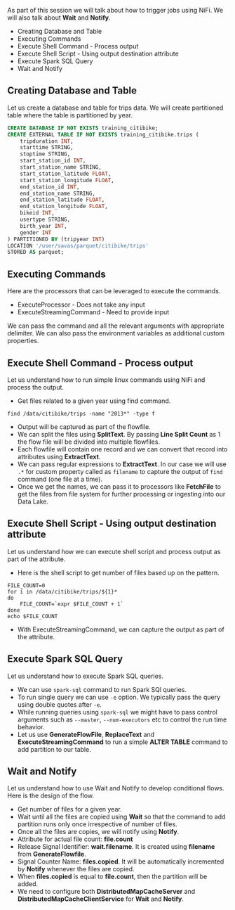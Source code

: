 As part of this session we will talk about how to trigger jobs using NiFi. We will also talk about **Wait** and **Notify**.

- Creating Database and Table
- Executing Commands
- Execute Shell Command - Process output
- Execute Shell Script - Using output destination attribute
- Execute Spark SQL Query
- Wait and Notify

## Creating Database and Table

Let us create a database and table for trips data. We will create partitioned table where the table is partitioned by year.

```sql
CREATE DATABASE IF NOT EXISTS training_citibike;
CREATE EXTERNAL TABLE IF NOT EXISTS training_citibike.trips (
    tripduration INT,
    starttime STRING,
    stoptime STRING,
    start_station_id INT,
    start_station_name STRING,
    start_station_latitude FLOAT,
    start_station_longitude FLOAT,
    end_station_id INT,
    end_station_name STRING,
    end_station_latitude FLOAT,
    end_station_longitude FLOAT,
    bikeid INT,
    usertype STRING,
    birth_year INT,
    gender INT
) PARTITIONED BY (tripyear INT)
LOCATION '/user/savas/parquet/citibike/trips'
STORED AS parquet;
```

## Executing Commands

Here are the processors that can be leveraged to execute the commands.

- ExecuteProcessor - Does not take any input
- ExecuteStreamingCommand - Need to provide input

We can pass the command and all the relevant arguments with appropriate delimiter. We can also pass the environment variables as additional custom properties.

## Execute Shell Command - Process output

Let us understand how to run simple linux commands using NiFi and process the output.

- Get files related to a given year using find command.

```
find /data/citibike/trips -name "2013*" -type f
```

- Output will be captured as part of the flowfile.
- We can split the files using **SplitText**. By passing **Line Split Count** as 1 the flow file will be divided into multiple flowfiles.
- Each flowfile will contain one record and we can convert that record into attributes using **ExtractText**.
- We can pass regular expressions to **ExtractText**. In our case we will use `.*` for custom property called as `filename` to capture the output of `find` command (one file at a time).
- Once we get the names, we can pass it to processors like **FetchFile** to get the files from file system for further processing or ingesting into our Data Lake.

## Execute Shell Script - Using output destination attribute

Let us understand how we can execute shell script and process output as part of the attribute.

- Here is the shell script to get number of files based up on the pattern.

```
FILE_COUNT=0
for i in /data/citibike/trips/${1}*
do
    FILE_COUNT=`expr $FILE_COUNT + 1`
done
echo $FILE_COUNT
```

- With ExecuteStreamingCommand, we can capture the output as part of the attribute.

## Execute Spark SQL Query

Let us understand how to execute Spark SQL queries.

- We can use `spark-sql` command to run Spark SQl queries.
- To run single query we can use `-e` option. We typically pass the query using double quotes after `-e`.
- While running queries using `spark-sql` we might have to pass control arguments such as `--master`, `--num-executors` etc to control the run time behavior.
- Let us use **GenerateFlowFile**, **ReplaceText** and **ExecuteStreamingCommand** to run a simple **ALTER TABLE** command to add partition to our table.

## Wait and Notify

Let us understand how to use Wait and Notify to develop conditional flows. Here is the design of the flow.

- Get number of files for a given year.
- Wait until all the files are copied using **Wait** so that the command to add partition runs only once irrespective of number of files.
- Once all the files are copies, we will notify using **Notify**.
- Attribute for actual file count: **file.count**
- Release Signal Identifier: **wait.filename**. It is created using **filename** from **GenerateFlowfile**.
- Signal Counter Name: **files.copied**. It will be automatically incremented by **Notify** whenever the files are copied.
- When **files.copied** is equal to **file.count**, then the partition will be added.
- We need to configure both **DistributedMapCacheServer** and **DistributedMapCacheClientService** for **Wait** and **Notify**.
